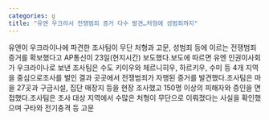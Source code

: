 ```yaml
---
categories: g
title: "유엔 우크라서 전쟁범죄 증거 다수 발견…처형에 성범죄까지"
---
```

유엔이 우크라이나에 파견한 조사팀이 무단 처형과 고문, 성범죄 등에 이르는 전쟁범죄 증거를 확보했다고 AP통신이 23일(현지시간) 보도했다.보도에 따르면 유엔 인권이사회가 우크라이나로 보낸 조사팀은 수도 키이우와 체르니히우, 하르키우, 수미 등 4개 지역을 중심으로조사를 벌인 결과 곳곳에서 전쟁범죄가 자행된 증거를 발견했다.조사팀은 마을 27곳과 구금시설, 집단 매장지 등을 현장 조사했고 150명 이상의 피해자와 증인을 면접했다.조사팀은 조사 대상 지역에서 수많은 처형이 무단으로 이뤄졌다는 사실을 확인했으며 구타와 전기충격 등 고문